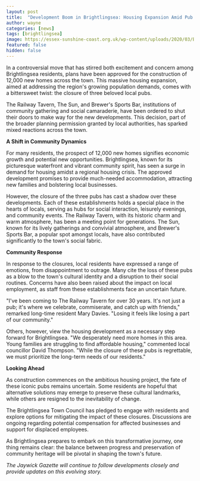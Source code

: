 ```yaml
---
layout: post
title:  "Development Boom in Brightlingsea: Housing Expansion Amid Pub Closures"
author: wayne
categories: [news]
tags: [brightlingsea]
image: https://essex-sunshine-coast.org.uk/wp-content/uploads/2020/03/Brightlingsea_Town4.jpg
featured: false
hidden: false
---
```


In a controversial move that has stirred both excitement and concern among Brightlingsea residents, plans have been approved for the construction of 12,000 new homes across the town. This massive housing expansion, aimed at addressing the region's growing population demands, comes with a bittersweet twist: the closure of three beloved local pubs.

The Railway Tavern, The Sun, and Brewer's Sports Bar, institutions of community gathering and social camaraderie, have been ordered to shut their doors to make way for the new developments. This decision, part of the broader planning permission granted by local authorities, has sparked mixed reactions across the town.

**A Shift in Community Dynamics**

For many residents, the prospect of 12,000 new homes signifies economic growth and potential new opportunities. Brightlingsea, known for its picturesque waterfront and vibrant community spirit, has seen a surge in demand for housing amidst a regional housing crisis. The approved development promises to provide much-needed accommodation, attracting new families and bolstering local businesses.

However, the closure of the three pubs has cast a shadow over these developments. Each of these establishments holds a special place in the hearts of locals, serving as hubs for social interaction, leisurely evenings, and community events. The Railway Tavern, with its historic charm and warm atmosphere, has been a meeting point for generations. The Sun, known for its lively gatherings and convivial atmosphere, and Brewer's Sports Bar, a popular spot amongst locals, have also contributed significantly to the town's social fabric.

**Community Response**

In response to the closures, local residents have expressed a range of emotions, from disappointment to outrage. Many cite the loss of these pubs as a blow to the town's cultural identity and a disruption to their social routines. Concerns have also been raised about the impact on local employment, as staff from these establishments face an uncertain future.

"I've been coming to The Railway Tavern for over 30 years. It's not just a pub; it's where we celebrate, commiserate, and catch up with friends," remarked long-time resident Mary Davies. "Losing it feels like losing a part of our community."

Others, however, view the housing development as a necessary step forward for Brightlingsea. "We desperately need more homes in this area. Young families are struggling to find affordable housing," commented local councillor David Thompson. "While the closure of these pubs is regrettable, we must prioritize the long-term needs of our residents."

**Looking Ahead**

As construction commences on the ambitious housing project, the fate of these iconic pubs remains uncertain. Some residents are hopeful that alternative solutions may emerge to preserve these cultural landmarks, while others are resigned to the inevitability of change.

The Brightlingsea Town Council has pledged to engage with residents and explore options for mitigating the impact of these closures. Discussions are ongoing regarding potential compensation for affected businesses and support for displaced employees.

As Brightlingsea prepares to embark on this transformative journey, one thing remains clear: the balance between progress and preservation of community heritage will be pivotal in shaping the town's future.

_The Jaywick Gazette will continue to follow developments closely and provide updates on this evolving story._
